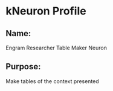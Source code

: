 # kNeuron Profile

## Name: 
Engram Researcher Table Maker Neuron 
## Purpose: 
Make tables of the context presented

